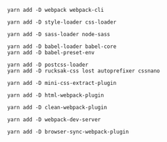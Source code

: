 ```
yarn add -D webpack webpack-cli
```

```
yarn add -D style-loader css-loader
```

```
yarn add -D sass-loader node-sass
```

```
yarn add -D babel-loader babel-core
yarn add -D babel-preset-env
```

```
yarn add -D postcss-loader
yarn add -D rucksak-css lost autoprefixer cssnano
```

```
yarn add -D mini-css-extract-plugin
```

```
yarn add -D html-webpack-plugin
```

```
yarn add -D clean-webpack-plugin
```

```
yarn add -D webpack-dev-server
```

```
yarn add -D browser-sync-webpack-plugin
```
